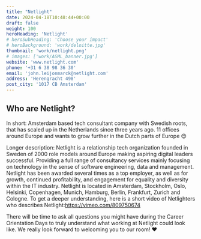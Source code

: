 ```yaml
---
title: "Netlight"
date: 2024-04-18T10:48:44+00:00
draft: false
weight: 100
heroHeading: 'Netlight'
# heroSubHeading: 'Choose your impact'
# heroBackground: 'work/deloitte.jpg'
thumbnail: 'work/netlight.png'
# images: ['work/ASML_banner.jpg']
website: 'www.netlight.com'
phone: '+31 6 38 98 36 30'
email: 'john.leijonmarck@netlight.com'
address: 'Herengracht 498'
post_city: '1017 CB Amsterdam'
---
```



## Who are Netlight?
 
In short: Amsterdam based tech consultant company with Swedish roots, that has scaled up in the Netherlands since three years ago. 11 offices around Europe and wants to grow further in the Dutch parts of Europe 😊

Longer description: Netlight is a relationship tech organization founded in Sweden of 2000 role models around Europe making aspiring digital leaders successful. Providing a full range of consultancy services mainly focusing on technology in the sense of software engineering, data and management. Netlight has been awarded several times as a top employer, as well as for growth, continued profitability, and engagement for equality and diversity within the IT industry. Netlight is located in Amsterdam, Stockholm, Oslo, Helsinki, Copenhagen, Munich, Hamburg, Berlin, Frankfurt, Zurich and Cologne. To get a deeper understanding, here is a short video of Netlighters who describes Netlight:https://vimeo.com/809750674
 
 
There will be time to ask all questions you might have during the Career Orientation Days to truly understand what working at Netlight could look like. We really look forward to welcoming you to our room! ❤
